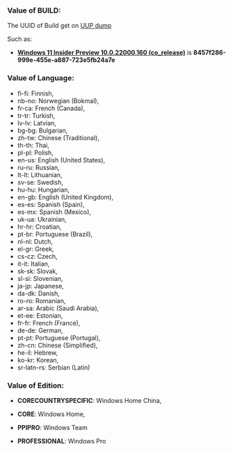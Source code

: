 ### Value of BUILD:

The UUID of Build get on [UUP dump](https://uupdump.net/)

Such as:

+ [**Windows 11 Insider Preview 10.0.22000.160 (co_release)**](https://uupdump.net/selectlang.php?id=8457f286-999e-455e-a887-723e5fb24a7e) is **8457f286-999e-455e-a887-723e5fb24a7e**

### Value of Language:

- fi-fi: Finnish,
- nb-no: Norwegian (Bokmal),
- fr-ca: French (Canada),
- tr-tr: Turkish,
- lv-lv: Latvian,
- bg-bg: Bulgarian,
- zh-tw: Chinese (Traditional),
- th-th: Thai,
- pl-pl: Polish,
- en-us: English (United States),
- ru-ru: Russian,
- lt-lt: Lithuanian,
- sv-se: Swedish,
- hu-hu: Hungarian,
- en-gb: English (United Kingdom),
- es-es: Spanish (Spain),
- es-mx: Spanish (Mexico),
- uk-ua: Ukrainian,
- hr-hr: Croatian,
- pt-br: Portuguese (Brazil),
- nl-nl: Dutch,
- el-gr: Greek,
- cs-cz: Czech,
- it-it: Italian,
- sk-sk: Slovak,
- sl-si: Slovenian,
- ja-jp: Japanese,
- da-dk: Danish,
- ro-ro: Romanian,
- ar-sa: Arabic (Saudi Arabia),
- et-ee: Estonian,
- fr-fr: French (France),
- de-de: German,
- pt-pt: Portuguese (Portugal),
- zh-cn: Chinese (Simplified),
- he-il: Hebrew,
- ko-kr: Korean,
- sr-latn-rs: Serbian (Latin)

### Value of Edition:

+ **CORECOUNTRYSPECIFIC**: Windows Home China,

+ **CORE**: Windows Home,

+ **PPIPRO**: Windows Team
+ **PROFESSIONAL**: Windows Pro

